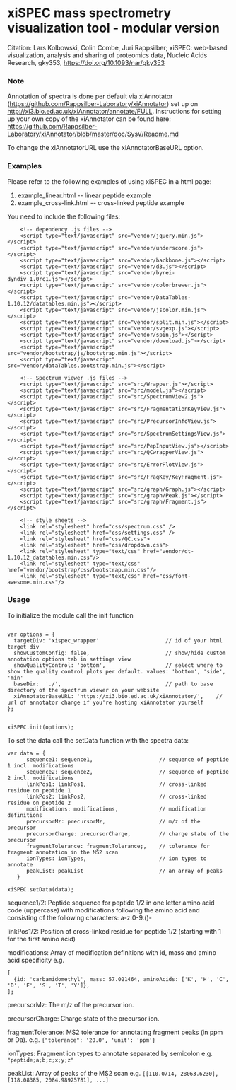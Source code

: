 # xiSPEC mass spectrometry visualization tool - modular version

Citation: Lars Kolbowski, Colin Combe, Juri Rappsilber; xiSPEC: web-based visualization, analysis and sharing of proteomics data, Nucleic Acids Research, gky353, https://doi.org/10.1093/nar/gky353

### Note

Annotation of spectra is done per default via xiAnnotator (https://github.com/Rappsilber-Laboratory/xiAnnotator) set up on http://xi3.bio.ed.ac.uk/xiAnnotator/annotate/FULL. Instructions for setting up your own copy of the xiAnnotator can be found here: https://github.com/Rappsilber-Laboratory/xiAnnotator/blob/master/doc/SysV/Readme.md

To change the xiAnnotatorURL use the xiAnnotatorBaseURL option.


### Examples
Please refer to the following examples of using xiSPEC in a html page:
  1. example_linear.html 	-- linear peptide example
  2. example_cross-link.html 	-- cross-linked peptide example

You need to include the following files:
```
    <!-- dependency .js files -->
    <script type="text/javascript" src="vendor/jquery.min.js"></script>
    <script type="text/javascript" src="vendor/underscore.js"></script>
    <script type="text/javascript" src="vendor/backbone.js"></script>
    <script type="text/javascript" src="vendor/d3.js"></script>
    <script type="text/javascript" src="vendor/byrei-dyndiv_1.0rc1.js"></script>
    <script type="text/javascript" src="vendor/colorbrewer.js"></script>
    <script type="text/javascript" src="vendor/DataTables-1.10.12/datatables.min.js"></script>
    <script type="text/javascript" src="vendor/jscolor.min.js"></script>
    <script type="text/javascript" src="vendor/split.min.js"></script>
    <script type="text/javascript" src="vendor/svgexp.js"></script>
    <script type="text/javascript" src="vendor/spin.js"></script>
    <script type="text/javascript" src="vendor/download.js"></script>
    <script type="text/javascript" src="vendor/bootstrap/js/bootstrap.min.js"></script>
    <script type="text/javascript" src="vendor/dataTables.bootstrap.min.js"></script>

    <!-- Spectrum viewer .js files -->
    <script type="text/javascript" src="src/Wrapper.js"></script>
    <script type="text/javascript" src="src/model.js"></script>
    <script type="text/javascript" src="src/SpectrumView2.js"></script>
    <script type="text/javascript" src="src/FragmentationKeyView.js"></script>
    <script type="text/javascript" src="src/PrecursorInfoView.js"></script>
    <script type="text/javascript" src="src/SpectrumSettingsView.js"></script>
    <script type="text/javascript" src="src/PepInputView.js"></script>
    <script type="text/javascript" src="src/QCwrapperView.js"></script>
    <script type="text/javascript" src="src/ErrorPlotView.js"></script>
    <script type="text/javascript" src="src/FragKey/KeyFragment.js"></script>
    <script type="text/javascript" src="src/graph/Graph.js"></script>
    <script type="text/javascript" src="src/graph/Peak.js"></script>
    <script type="text/javascript" src="src/graph/Fragment.js"></script>

    <!-- style sheets -->
    <link rel="stylesheet" href="css/spectrum.css" />
    <link rel="stylesheet" href="css/settings.css" />
    <link rel="stylesheet" href="css/QC.css">
    <link rel="stylesheet" href="css/dropdown.css">
    <link rel="stylesheet" type="text/css" href="vendor/dt-1.10.12_datatables.min.css"/>
    <link rel="stylesheet" type="text/css" href="vendor/bootstrap/css/bootstrap.min.css"/>
    <link rel="stylesheet" type="text/css" href="css/font-awesome.min.css"/>
```

### Usage

To initialize the module call the init function

```

var options = {
  targetDiv: 'xispec_wrapper'                     // id of your html target div
  showCustomConfig: false,                        // show/hide custom annotation options tab in settings view
  showQualityControl: 'bottom',                   // select where to show the quality control plots per default. values: 'bottom', 'side', 'min'
  baseDir:  './',                                 // path to base directory of the spectrum viewer on your website 
  xiAnnotatorBaseURL: 'https://xi3.bio.ed.ac.uk/xiAnnotator/',    // url of annotator change if you're hosting xiAnnotator yourself
};


xiSPEC.init(options);

```

To set the data call the setData function with the spectra data:
```
var data = {
      sequence1: sequence1,                     // sequence of peptide 1 incl. modifications
      sequence2: sequence2,                     // sequence of peptide 2 incl. modifications
      linkPos1: linkPos1,                       // cross-linked residue on peptide 1
      linkPos2: linkPos2,                       // cross-linked residue on peptide 2
      modifications: modifications,             // modification definitions
      precursorMz: precursorMz,                 // m/z of the precursor
      precursorCharge: precursorCharge,         // charge state of the precursor
      fragmentTolerance: fragmentTolerance;,    // tolerance for fragment annotation in the MS2 scan
      ionTypes: ionTypes,                       // ion types to annotate
      peakList: peakList                        // an array of peaks
   }
   
xiSPEC.setData(data);
```

sequence1/2: Peptide sequence for peptide 1/2 in one letter amino acid code (uppercase) with modifications following the amino acid and consisting of the following characters: a-z:0-9.()\-

linkPos1/2: Position of cross-linked residue for peptide 1/2 (starting with 1 for the first amino acid)

modifications: Array of modification definitions with id, mass and amino acid specificity e.g.
```
[
  {id: 'carbamidomethyl', mass: 57.021464, aminoAcids: ['K', 'H', 'C', 'D', 'E', 'S', 'T', 'Y']},
];
```

precursorMz: The m/z of the precursor ion.

precursorCharge: Charge state of the precursor ion.

fragmentTolerance: MS2 tolerance for annotating fragment peaks (in ppm or Da). e.g. ```{"tolerance": '20.0', 'unit': 'ppm'}```

ionTypes: Fragment ion types to annotate separated by semicolon e.g. ```"peptide;a;b;c;x;y;z"```

peakList: Array of peaks of the MS2 scan e.g. ```[[110.0714, 28063.6230], [118.08385, 2084.98925781], ...]```
